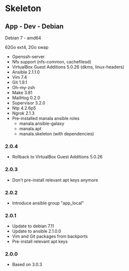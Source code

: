 # Skeleton



## App - Dev - Debian

Debian 7 - amd64

62Go ext4, 2Go swap

* Openssh-server
* Nfs support (nfs-common, cachefilesd)
* VirtualBox Guest Additions 5.0.26 (dkms, linux-headers)
* Ansible 2.1.1.0
* Vim 7.4
* Git 1.9.1
* Oh-my-zsh
* Make 3.81
* MailHog 0.2.0
* Supervisor 3.2.0
* Ntp 4.2.6p5
* Ngrok 2.1.3
* Pre-installed manala ansible roles
  * manala.ansible-galaxy
  * manala.apt
  * manala.skeleton (with dependencies)

### 2.0.4

* Rollback to VirtualBox Guest Additions 5.0.26

### 2.0.3

* Don't pre-install relevant apt keys anymore

### 2.0.2

* Introduce ansible group "app_local"

### 2.0.1

* Update to debian 7.11
* Update to ansible 2.1.0.0
* Vim and Git packages from backports
* Pre-install relevant apt keys

### 2.0.0

* Based on 3.0.3
